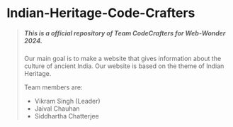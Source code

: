 
# Indian-Heritage-Code-Crafters

> ##### This is a official repository of Team CodeCrafters for Web-Wonder 2024.
> Our main goal is to make a website that gives information about the culture of ancient India. Our website is based on the theme of Indian Heritage.
> 
> Team members are:
>   - Vikram Singh (Leader)
>   - Jaival Chauhan
>   - Siddhartha Chatterjee

